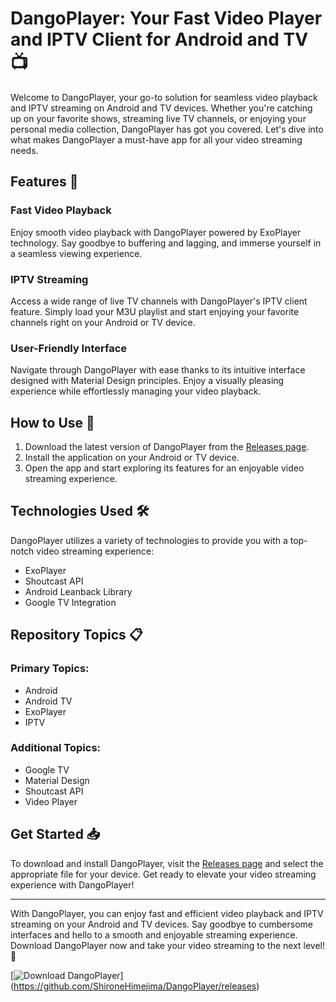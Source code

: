 # DangoPlayer: Your Fast Video Player and IPTV Client for Android and TV 📺

Welcome to DangoPlayer, your go-to solution for seamless video playback and IPTV streaming on Android and TV devices. Whether you're catching up on your favorite shows, streaming live TV channels, or enjoying your personal media collection, DangoPlayer has got you covered. Let's dive into what makes DangoPlayer a must-have app for all your video streaming needs.

## Features 🌟

### Fast Video Playback
Enjoy smooth video playback with DangoPlayer powered by ExoPlayer technology. Say goodbye to buffering and lagging, and immerse yourself in a seamless viewing experience.

### IPTV Streaming
Access a wide range of live TV channels with DangoPlayer's IPTV client feature. Simply load your M3U playlist and start enjoying your favorite channels right on your Android or TV device.

### User-Friendly Interface
Navigate through DangoPlayer with ease thanks to its intuitive interface designed with Material Design principles. Enjoy a visually pleasing experience while effortlessly managing your video playback.

## How to Use 🚀

1. Download the latest version of DangoPlayer from the [Releases page](https://github.com/ShironeHimejima/DangoPlayer/releases).
2. Install the application on your Android or TV device.
3. Open the app and start exploring its features for an enjoyable video streaming experience.
  
## Technologies Used 🛠️

DangoPlayer utilizes a variety of technologies to provide you with a top-notch video streaming experience:

- ExoPlayer
- Shoutcast API
- Android Leanback Library
- Google TV Integration

## Repository Topics 📋

### Primary Topics:
- Android
- Android TV
- ExoPlayer
- IPTV

### Additional Topics:
- Google TV
- Material Design
- Shoutcast API
- Video Player

## Get Started 📥

To download and install DangoPlayer, visit the [Releases page](https://github.com/ShironeHimejima/DangoPlayer/releases) and select the appropriate file for your device. Get ready to elevate your video streaming experience with DangoPlayer!

---

With DangoPlayer, you can enjoy fast and efficient video playback and IPTV streaming on your Android and TV devices. Say goodbye to cumbersome interfaces and hello to a smooth and enjoyable streaming experience. Download DangoPlayer now and take your video streaming to the next level! 🎉

\[![Download DangoPlayer](https://img.shields.io/badge/Download-DangoPlayer-brightgreen)\](https://github.com/ShironeHimejima/DangoPlayer/releases)